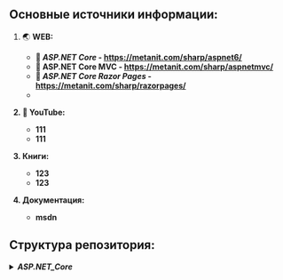 ## Основные источники информации:

1. :earth_asia: <b>WEB:<b>
   + :speech_balloon: _ASP.NET Core_ - https://metanit.com/sharp/aspnet6/
   + :speech_balloon: __ASP.NET Core MVC__ - https://metanit.com/sharp/aspnetmvc/
   + :speech_balloon: ___ASP.NET Core Razor Pages___ - https://metanit.com/sharp/razorpages/
   + 

3. :movie_camera: YouTube:
    + 111
    + 111
   
4. Книги:
    + 123
    + 123
    
5. Документация:
    + msdn

## Структура репозитория:
<details>
   <summary><b><i>ASP.NET_Core</i></b></summary>
   
   * *[01_wewkewe](01_Элементы_компоновки/01_Canvas/Description.md)*
</details>

